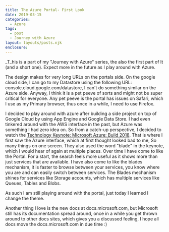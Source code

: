 ```yaml
---
title: The Azure Portal- First Look
date: 2019-03-15
categories: 
  - Azure 
tags: 
  - post
  - Journey with Azure 
layout: layouts/posts.njk
enclosure:
---
```


_T_his is a part of my "Journey with Azure" series, the also the first part of It (and a short one). Expect more in the future as I play around with Azure.

The design makes for very long URLs on the portals side. On the google cloud side, I can go to my Datastore using the following URL: console.cloud.google.com/datastore, I can't do something similar on the Azure side. Anyway, I think it is a pet peeve of sorts and might not be super critical for everyone. Any pet peeve is the portal has issues on Safari, which I use as my Primary browser, thus once in a while, I need to use Firefox.

I decided to play around with azure after building a side project on top of Google Cloud by using App Engine and Google Data Store. I had even tinkered around with the AWS interface in the past, but Azure was something I had zero idea on. So from a catch-up perspective, I decided to watch the [Technology Keynote: Microsoft Azure: Build 2018](https://www.youtube.com/watch?v=G9615XmUfas). That is where I first saw the Azure interface, which at first thought looked bad to me, So many things on one screen. They also used the word "blade" in the keynote, which I would hear of again at multiple places. Over time I have come to like the Portal. For a start, the search feels more useful as it shows more than just services that are available. I have also come to like the blades mechanism, it is faster to browse between your services, you know where you are and can easily switch between services. The Blades mechanism shines for services like Storage accounts, which has multiple services like Queues, Tables and Blobs.

As such I am still playing around with the portal, just today I learned I change the theme.

Another thing I love is the new docs at docs.microsoft.com, but Microsoft still has its documentation spread around, once in a while you get thrown around to other docs sites, which gives you a discussed feeling, I hope all docs move the docs.microsoft.com in due time :)
